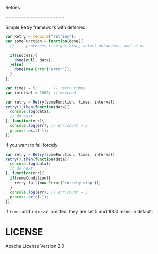 Retries

====================

Simple Retry framework with deferred.

```javascript
var Retry = require("retries");
var someFunction = function(done){
  // ... processes line get html, select databases, and so on

  if(success){
    done(null, data);
  }else{
    done(new Error("error"));
  }
};

var times = 5;       // retry times
var interval = 1000; // msecond

var retry = Retry(someFunction, times, interval);
retry().then(function(data){
  console.log(data);
  // do next
}, function(err){
  console.log(err); // err.count = 5
  process.exit(-1);
});
```

If you want to fail forcely

```javascript
var retry = Retry(someFunction, times, interval);
retry().then(function(data){
  console.log(data);
  // do next
}, function(err){
  if(someCondition){
    retry.fail(new Error('forcely stop'));
  }
  console.log(err); // err.count = 5
  process.exit(-1);
});

```

if `times` and `interval` omitted, they are set 5 and 1000 msec in default.

# LICENSE

Apache License Version 2.0

